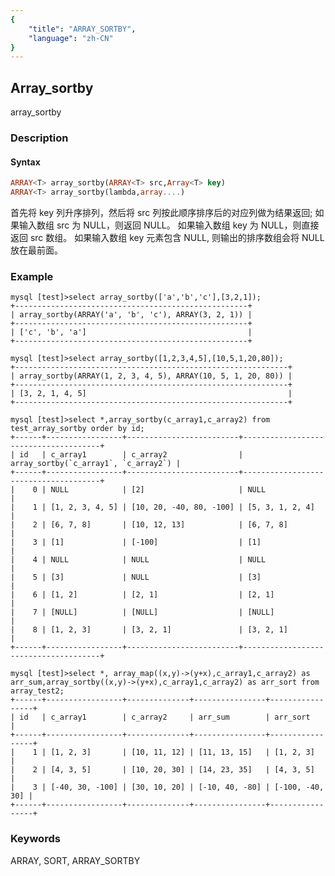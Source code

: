 ```yaml
---
{
    "title": "ARRAY_SORTBY",
    "language": "zh-CN"
}
---
```


<!-- 
Licensed to the Apache Software Foundation (ASF) under one
or more contributor license agreements.  See the NOTICE file
distributed with this work for additional information
regarding copyright ownership.  The ASF licenses this file
to you under the Apache License, Version 2.0 (the
"License"); you may not use this file except in compliance
with the License.  You may obtain a copy of the License at
  http://www.apache.org/licenses/LICENSE-2.0
Unless required by applicable law or agreed to in writing,
software distributed under the License is distributed on an
"AS IS" BASIS, WITHOUT WARRANTIES OR CONDITIONS OF ANY
KIND, either express or implied.  See the License for the
specific language governing permissions and limitations
under the License.
-->

## Array_sortby

array_sortby

### Description

#### Syntax

```sql
ARRAY<T> array_sortby(ARRAY<T> src,Array<T> key)
ARRAY<T> array_sortby(lambda,array....)
```

首先将 key 列升序排列，然后将 src 列按此顺序排序后的对应列做为结果返回;
如果输入数组 src 为 NULL，则返回 NULL。
如果输入数组 key 为 NULL，则直接返回 src 数组。
如果输入数组 key 元素包含 NULL, 则输出的排序数组会将 NULL 放在最前面。

### Example

```
mysql [test]>select array_sortby(['a','b','c'],[3,2,1]);
+----------------------------------------------------+
| array_sortby(ARRAY('a', 'b', 'c'), ARRAY(3, 2, 1)) |
+----------------------------------------------------+
| ['c', 'b', 'a']                                    |
+----------------------------------------------------+

mysql [test]>select array_sortby([1,2,3,4,5],[10,5,1,20,80]);
+-------------------------------------------------------------+
| array_sortby(ARRAY(1, 2, 3, 4, 5), ARRAY(10, 5, 1, 20, 80)) |
+-------------------------------------------------------------+
| [3, 2, 1, 4, 5]                                             |
+-------------------------------------------------------------+

mysql [test]>select *,array_sortby(c_array1,c_array2) from test_array_sortby order by id;
+------+-----------------+-------------------------+--------------------------------------+
| id   | c_array1        | c_array2                | array_sortby(`c_array1`, `c_array2`) |
+------+-----------------+-------------------------+--------------------------------------+
|    0 | NULL            | [2]                     | NULL                                 |
|    1 | [1, 2, 3, 4, 5] | [10, 20, -40, 80, -100] | [5, 3, 1, 2, 4]                      |
|    2 | [6, 7, 8]       | [10, 12, 13]            | [6, 7, 8]                            |
|    3 | [1]             | [-100]                  | [1]                                  |
|    4 | NULL            | NULL                    | NULL                                 |
|    5 | [3]             | NULL                    | [3]                                  |
|    6 | [1, 2]          | [2, 1]                  | [2, 1]                               |
|    7 | [NULL]          | [NULL]                  | [NULL]                               |
|    8 | [1, 2, 3]       | [3, 2, 1]               | [3, 2, 1]                            |
+------+-----------------+-------------------------+--------------------------------------+

mysql [test]>select *, array_map((x,y)->(y+x),c_array1,c_array2) as arr_sum,array_sortby((x,y)->(y+x),c_array1,c_array2) as arr_sort from array_test2;
+------+-----------------+--------------+----------------+-----------------+
| id   | c_array1        | c_array2     | arr_sum        | arr_sort        |
+------+-----------------+--------------+----------------+-----------------+
|    1 | [1, 2, 3]       | [10, 11, 12] | [11, 13, 15]   | [1, 2, 3]       |
|    2 | [4, 3, 5]       | [10, 20, 30] | [14, 23, 35]   | [4, 3, 5]       |
|    3 | [-40, 30, -100] | [30, 10, 20] | [-10, 40, -80] | [-100, -40, 30] |
+------+-----------------+--------------+----------------+-----------------+
```

### Keywords

ARRAY, SORT, ARRAY_SORTBY
